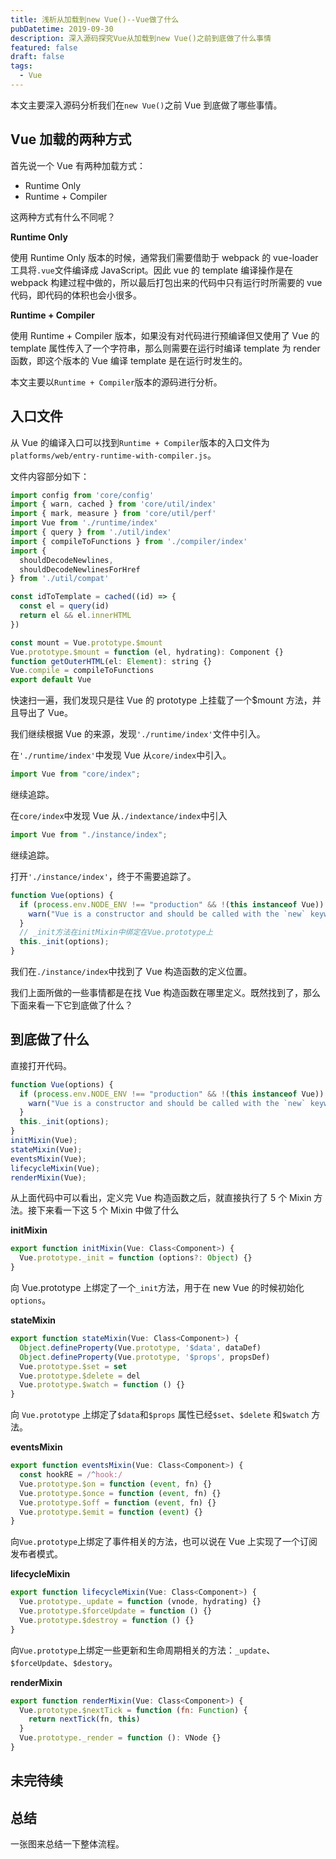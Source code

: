 ```yaml
---
title: 浅析从加载到new Vue()--Vue做了什么
pubDatetime: 2019-09-30
description: 深入源码探究Vue从加载到new Vue()之前到底做了什么事情
featured: false
draft: false
tags:
  - Vue
---
```


本文主要深入源码分析我们在`new Vue()`之前 Vue 到底做了哪些事情。

## Vue 加载的两种方式

首先说一个 Vue 有两种加载方式：

- Runtime Only
- Runtime + Compiler

这两种方式有什么不同呢？

**Runtime Only**

使用 Runtime Only 版本的时候，通常我们需要借助于 webpack 的 vue-loader 工具将`.vue`文件编译成 JavaScript。因此 vue 的 template 编译操作是在 webpack 构建过程中做的，所以最后打包出来的代码中只有运行时所需要的 vue 代码，即代码的体积也会小很多。

**Runtime + Compiler**

使用 Runtime + Compiler 版本，如果没有对代码进行预编译但又使用了 Vue 的 template 属性传入了一个字符串，那么则需要在运行时编译 template 为 render 函数，即这个版本的 Vue 编译 template 是在运行时发生的。

本文主要以`Runtime + Compiler`版本的源码进行分析。

## 入口文件

从 Vue 的编译入口可以找到`Runtime + Compiler`版本的入口文件为`platforms/web/entry-runtime-with-compiler.js`。

文件内容部分如下：

```js
import config from 'core/config'
import { warn, cached } from 'core/util/index'
import { mark, measure } from 'core/util/perf'
import Vue from './runtime/index'
import { query } from './util/index'
import { compileToFunctions } from './compiler/index'
import {
  shouldDecodeNewlines,
  shouldDecodeNewlinesForHref
} from './util/compat'

const idToTemplate = cached((id) => {
  const el = query(id)
  return el && el.innerHTML
})

const mount = Vue.prototype.$mount
Vue.prototype.$mount = function (el, hydrating): Component {}
function getOuterHTML(el: Element): string {}
Vue.compile = compileToFunctions
export default Vue
```

快速扫一遍，我们发现只是往 Vue 的 prototype 上挂载了一个\$mount 方法，并且导出了 Vue。

我们继续根据 Vue 的来源，发现`'./runtime/index'`文件中引入。

在`'./runtime/index'`中发现 Vue 从`core/index`中引入。

```js
import Vue from "core/index";
```

继续追踪。

在`core/index`中发现 Vue 从`./indextance/index`中引入

```js
import Vue from "./instance/index";
```

继续追踪。

打开`'./instance/index'`，终于不需要追踪了。

```js
function Vue(options) {
  if (process.env.NODE_ENV !== "production" && !(this instanceof Vue)) {
    warn("Vue is a constructor and should be called with the `new` keyword");
  }
  // _init方法在initMixin中绑定在Vue.prototype上
  this._init(options);
}
```

我们在`./instance/index`中找到了 Vue 构造函数的定义位置。

我们上面所做的一些事情都是在找 Vue 构造函数在哪里定义。既然找到了，那么下面来看一下它到底做了什么？

## 到底做了什么

直接打开代码。

```js
function Vue(options) {
  if (process.env.NODE_ENV !== "production" && !(this instanceof Vue)) {
    warn("Vue is a constructor and should be called with the `new` keyword");
  }
  this._init(options);
}
initMixin(Vue);
stateMixin(Vue);
eventsMixin(Vue);
lifecycleMixin(Vue);
renderMixin(Vue);
```

从上面代码中可以看出，定义完 Vue 构造函数之后，就直接执行了 5 个 Mixin 方法。接下来看一下这 5 个 Mixin 中做了什么

**initMixin**

```js
export function initMixin(Vue: Class<Component>) {
  Vue.prototype._init = function (options?: Object) {}
}
```

向 Vue.prototype 上绑定了一个`_init`方法，用于在 new Vue 的时候初始化`options`。

**stateMixin**

```js
export function stateMixin(Vue: Class<Component>) {
  Object.defineProperty(Vue.prototype, '$data', dataDef)
  Object.defineProperty(Vue.prototype, '$props', propsDef)
  Vue.prototype.$set = set
  Vue.prototype.$delete = del
  Vue.prototype.$watch = function () {}
}
```

向 `Vue.prototype` 上绑定了`$data`和`$props` 属性已经`$set`、`$delete` 和`$watch` 方法。

**eventsMixin**

```js
export function eventsMixin(Vue: Class<Component>) {
  const hookRE = /^hook:/
  Vue.prototype.$on = function (event, fn) {}
  Vue.prototype.$once = function (event, fn) {}
  Vue.prototype.$off = function (event, fn) {}
  Vue.prototype.$emit = function (event) {}
}
```

向`Vue.prototype`上绑定了事件相关的方法，也可以说在 Vue 上实现了一个订阅发布者模式。

**lifecycleMixin**

```js
export function lifecycleMixin(Vue: Class<Component>) {
  Vue.prototype._update = function (vnode, hydrating) {}
  Vue.prototype.$forceUpdate = function () {}
  Vue.prototype.$destroy = function () {}
}
```

向`Vue.prototype`上绑定一些更新和生命周期相关的方法：`_update`、`$forceUpdate`、`$destory`。

**renderMixin**

```js
export function renderMixin(Vue: Class<Component>) {
  Vue.prototype.$nextTick = function (fn: Function) {
    return nextTick(fn, this)
  }
  Vue.prototype._render = function (): VNode {}
}
```

## 未完待续

## 总结

一张图来总结一下整体流程。

<!-- ![](./vue从入口到newVue前做了什么.jpg) -->
